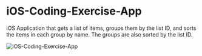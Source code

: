 # iOS-Coding-Exercise-App
iOS Application that gets a list of items, groups them by the list ID, and sorts the items in each group by name. The groups are also sorted by the list ID.


![iOS-Coding-Exercise-App](https://github.com/user-attachments/assets/7a68a290-e718-4f7b-91bd-0724443c4260)

